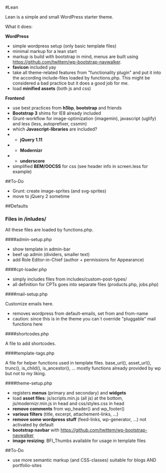 #Lean

Lean is a simple and small WordPress starter theme.

What it does:

**WordPress**

- simple wordpress setup (only basic template files)
- minimal markup for a lean start
- markup is build with bootstrap in mind, menus are built using  https://github.com/twittem/wp-bootstrap-navwalker.
- **favicon** included yay
- take all theme-related features from "functionality plugin" and put it into the according include-files loaded by functions.php. This might be considered a bad practice but it does a good job for me.
- load **minified assets** (both js and css)

**Frontend**

- use best practices from **h5bp**, **bootstrap** and friends
- **Bootstrap 3** shims for IE8 already included
- Grunt-workflow for image-optimization (imagemin), javascript (uglify) and less (less, autoprefixer, cssmin)
- which **Javascript-libraries** are included?
- -  **jQuery 1.11**
- -  **Modernizr**
- -  **underscore**
- simplified **BEM/OOCSS** for css (see header info in screen.less for example)


##To-Do

- Grunt: create image-sprites (and svg-sprites)
- move to jQuery 2 sometime

##Defaults

### Files in /inludes/

All these files are loaded by functions.php.

####admin-setup.php

- show template in admin-bar
- beef up admin (dividers, smaller text)
- add Role Editor-in-Chief (author + permissions for Appearance)

####cpt-loader.php

- simply includes files from includes/custom-post-types/
- all definition for CPTs goes into separate files (products.php, jobs.php)

####mail-setup.php

Customize emails here.

- removes wordpress from default-emails, set from and from-name
- caution: since this is in the theme you can´t override "pluggable" mail functions here

####shortcodes.php

A file to add shortcodes.

####template-tags.php

A file for helper functions used in template files. base_url(), asset_url(), trunc(), is_child(), is_ancestor(), ... mostly functions already provided by wp but not to my liking.

####theme-setup.php

- registers **menus** (primary and secondary) and **widgets**
- load **asset files**: js/scripts.min.js (all js) at the bottom, js/modernizr.min.js in head and css/styles.css in head
- **remove comments** from wp_header() and wp_footer()
- **various filters** (title, excerpt, attachement-links, ...)
- **remove some wordpress stuff** (feed-links, wp-generator, ...) not activated by default
- **bootstrap navbar** with https://github.com/twittem/wp-bootstrap-navwalker
- **image resizing**: BFI_Thumbs available for usage in template files

##To-Do

- use more semantic markup (and CSS-classes) suitable for blogs AND portfolio-sites